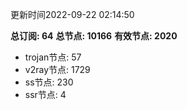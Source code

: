 更新时间2022-09-22 02:14:50

**总订阅: 64**
**总节点: 10166**
**有效节点: 2020**
- trojan节点: 57
- v2ray节点: 1729
- ss节点: 230
- ssr节点: 4
